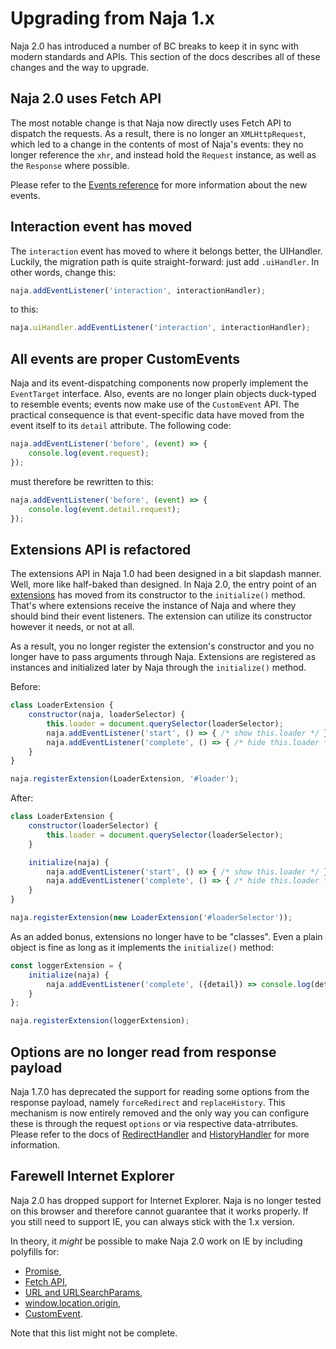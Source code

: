 # Upgrading from Naja 1.x

Naja 2.0 has introduced a number of BC breaks to keep it in sync with modern standards and APIs. This section
of the docs describes all of these changes and the way to upgrade.


## Naja 2.0 uses Fetch API

The most notable change is that Naja now directly uses Fetch API to dispatch the requests. As a result, there is
no longer an `XMLHttpRequest`, which led to a change in the contents of most of Naja's events: they no longer
reference the `xhr`, and instead hold the `Request` instance, as well as the `Response` where possible.

Please refer to the [Events reference](events.md) for more information about the new events.


## Interaction event has moved

The `interaction` event has moved to where it belongs better, the UIHandler. Luckily, the migration path is quite
straight-forward: just add `.uiHandler`. In other words, change this:

```js
naja.addEventListener('interaction', interactionHandler);
```

to this:

```js
naja.uiHandler.addEventListener('interaction', interactionHandler);
```


## All events are proper CustomEvents

Naja and its event-dispatching components now properly implement the `EventTarget` interface. Also, events are no longer
plain objects duck-typed to resemble events; events now make use of the `CustomEvent` API. The practical consequence is
that event-specific data have moved from the event itself to its `detail` attribute. The following code:

```js
naja.addEventListener('before', (event) => {
    console.log(event.request);
});
```

must therefore be rewritten to this:

```js
naja.addEventListener('before', (event) => {
    console.log(event.detail.request);
});
```


## Extensions API is refactored

The extensions API in Naja 1.0 had been designed in a bit slapdash manner. Well, more like half-baked than designed.
In Naja 2.0, the entry point of an [extensions](extensibility.md) has moved from its constructor to the `initialize()`
method. That's where extensions receive the instance of Naja and where they should bind their event listeners. The
extension can utilize its constructor however it needs, or not at all.

As a result, you no longer register the extension's constructor and you no longer have to pass arguments through Naja.
Extensions are registered as instances and initialized later by Naja through the `initialize()` method.

Before:

```js
class LoaderExtension {
    constructor(naja, loaderSelector) {
        this.loader = document.querySelector(loaderSelector);
        naja.addEventListener('start', () => { /* show this.loader */ });
        naja.addEventListener('complete', () => { /* hide this.loader */ });
    }
}

naja.registerExtension(LoaderExtension, '#loader');
```

After:

```js
class LoaderExtension {
    constructor(loaderSelector) {
        this.loader = document.querySelector(loaderSelector);
    }

    initialize(naja) {
        naja.addEventListener('start', () => { /* show this.loader */ });
        naja.addEventListener('complete', () => { /* hide this.loader */ });
    }
}

naja.registerExtension(new LoaderExtension('#loaderSelector'));
```

As an added bonus, extensions no longer have to be "classes". Even a plain object is fine as long as it implements
the `initialize()` method:

```js
const loggerExtension = {
    initialize(naja) {
        naja.addEventListener('complete', ({detail}) => console.log(detail.request, detail.response. detail.error));
    }
};

naja.registerExtension(loggerExtension);
```


## Options are no longer read from response payload

Naja 1.7.0 has deprecated the support for reading some options from the response payload, namely `forceRedirect` and
`replaceHistory`. This mechanism is now entirely removed and the only way you can configure these is through the request
`options` or via respective data-atrributes. Please refer to the docs of [RedirectHandler](redirection.md) and
[HistoryHandler](history.md) for more information.


## Farewell Internet Explorer

Naja 2.0 has dropped support for Internet Explorer. Naja is no longer tested on this browser and therefore cannot
guarantee that it works properly. If you still need to support IE, you can always stick with the 1.x version.

In theory, it *might* be possible to make Naja 2.0 work on IE by including polyfills for:

- [Promise](https://www.npmjs.com/package/es6-promise),
- [Fetch API](https://www.npmjs.com/package/whatwg-fetch),
- [URL and URLSearchParams](https://www.npmjs.com/package/url-polyfill),
- [window.location.origin](https://gist.github.com/haydenbleasel/332e10a733ef74e1fedce6099a31a805),
- [CustomEvent](https://www.npmjs.com/package/custom-event).

Note that this list might not be complete.
